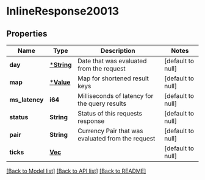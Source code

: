 # InlineResponse20013

## Properties
Name | Type | Description | Notes
------------ | ------------- | ------------- | -------------
**day** | [***String**](string.md) | Date that was evaluated from the request | [default to null]
**map** | [***Value**](Value.md) | Map for shortened result keys | [default to null]
**ms_latency** | **i64** | Milliseconds of latency for the query results | [default to null]
**status** | **String** | Status of this requests response | [default to null]
**pair** | **String** | Currency Pair that was evaluated from the request | [default to null]
**ticks** | [**Vec<Forex>**](Forex.md) |  | [default to null]

[[Back to Model list]](../README.md#documentation-for-models) [[Back to API list]](../README.md#documentation-for-api-endpoints) [[Back to README]](../README.md)

